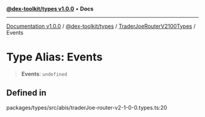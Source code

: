 [**@dex-toolkit/types v1.0.0**](../../../README.md) • **Docs**

***

[Documentation v1.0.0](../../../../../packages.md) / [@dex-toolkit/types](../../../README.md) / [TraderJoeRouterV2100Types](../README.md) / Events

# Type Alias: Events

> **Events**: `undefined`

## Defined in

packages/types/src/abis/traderJoe-router-v2-1-0-0.types.ts:20

